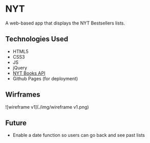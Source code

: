 # NYT

A web-based app that displays the NYT Bestsellers lists.

## Technologies Used
- HTML5
- CSS3
- JS
- jQuery
- [NYT Books API](https://developer.nytimes.com/docs/books-product/1/overview/)
- Github Pages (for deployment)

##  Wirframes 

![wireframe v1](./img/wireframe v1.png)

## Future 

- Enable a date function so users can go back and see past lists
